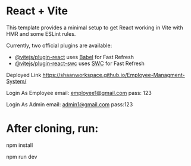 # React + Vite

This template provides a minimal setup to get React working in Vite with HMR and some ESLint rules.

Currently, two official plugins are available:

- [@vitejs/plugin-react](https://github.com/vitejs/vite-plugin-react/blob/main/packages/plugin-react/README.md) uses [Babel](https://babeljs.io/) for Fast Refresh
- [@vitejs/plugin-react-swc](https://github.com/vitejs/vite-plugin-react-swc) uses [SWC](https://swc.rs/) for Fast Refresh


Deployed Link
https://shaanworkspace.github.io/Employee-Managment-System/

Login As Employee
email: employee1@gmail.com
pass: 123

Login As Admin
email: admin1@gmail.com
pass:123


# After cloning, run:
npm install

npm run dev
